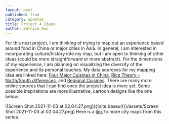 ```yaml
---
layout: post
published: true
category: updates
title: Project 4 Ideas
author: Bernice Sun
---
```

For this next project, I am thinking of trying to map out an experience based around food in China or major cities in Asia. In general, I am interested in incorporating culture/history into my map, but I am open to thinking of other ideas (could be more straightforward or more abstract). For the dimensions of my experience, I am planning on visualizing the diversity of the experience and its personal touches. My data sourcees for my mapping idea are linked here: [Four Major Cuisines in China](http://www.cits.net/china-travel-guide/four-major-cuisines-in-china.html), [Rice Theory - North/South differences](https://www.sciencedaily.com/releases/2014/05/140508141743.htm), and [Regional Cuisines](http://www.kas.ku.edu/archived-site/chinese_food/regional_cuisine.html). There are many more online sources that I can find once the project idea is more set. Some possible inspirations are more illustrative, cartoon designs like the one below.

![Screen Shot 2021-11-03 at 02.04.27.png]({{site.baseurl}}/assets/Screen Shot 2021-11-03 at 02.04.27.png)
Here is a [link](https://www.behance.net/gallery/40340401/Maps-of-Asia) to more city maps from this series.
